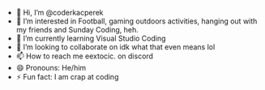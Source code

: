 - 👋 Hi, I’m @coderkacperek
- 👀 I’m interested in Football, gaming outdoors activities, hanging out with my friends and Sunday Coding, heh.
- 🌱 I’m currently learning Visual Studio Coding
- 💞️ I’m looking to collaborate on idk what that even means lol
- 📫 How to reach me eextocic. on discord
- 😄 Pronouns: He/him
- ⚡ Fun fact: I am crap at coding

<!---
coderkacperek/coderkacperek is a ✨ special ✨ repository because its `README.md` (this file) appears on your GitHub profile.
print("Hello")
